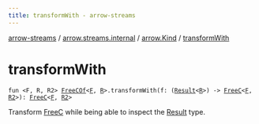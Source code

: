 ```yaml
---
title: transformWith - arrow-streams
---
```


[arrow-streams](../../index.html) / [arrow.streams.internal](../index.html) / [arrow.Kind](index.html) / [transformWith](./transform-with.html)

# transformWith

`fun <F, R, R2> `[`FreeCOf`](../-free-c-of.html)`<`[`F`](transform-with.html#F)`, `[`R`](transform-with.html#R)`>.transformWith(f: (`[`Result`](../-free-c/-result/index.html)`<`[`R`](transform-with.html#R)`>) -> `[`FreeC`](../-free-c/index.html)`<`[`F`](transform-with.html#F)`, `[`R2`](transform-with.html#R2)`>): `[`FreeC`](../-free-c/index.html)`<`[`F`](transform-with.html#F)`, `[`R2`](transform-with.html#R2)`>`

Transform [FreeC](../-free-c/index.html) while being able to inspect the [Result](../-free-c/-result/index.html) type.

